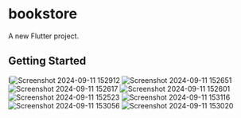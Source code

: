 # bookstore

A new Flutter project.

## Getting Started

l![Screenshot 2024-09-11 152912](https://github.com/user-attachments/assets/b9f28182-126a-46a2-9134-380ed208a80e)
![Screenshot 2024-09-11 152651](https://github.com/user-attachments/assets/cfdfaeeb-86d6-4149-843e-07c635c8399d)
![Screenshot 2024-09-11 152617](https://github.com/user-attachments/assets/04908999-8f5b-45d9-b8d6-0e7b3a2e6a10)
![Screenshot 2024-09-11 152601](https://github.com/user-attachments/assets/c715b192-238d-4e33-a620-6f602248eee3)
![Screenshot 2024-09-11 152523](https://github.com/user-attachments/assets/8cb07491-a3c9-4d2f-87f8-44ec6e6cdfe3)
![Screenshot 2024-09-11 153116](https://github.com/user-attachments/assets/5df54ec2-7d70-4216-8cde-5840d953d5db)
![Screenshot 2024-09-11 153056](https://github.com/user-attachments/assets/7cafd648-d6b2-488d-b15c-0b24baa9d81d)
![Screenshot 2024-09-11 153020](https://github.com/user-attachments/assets/c11f5eed-486e-4ca9-ad80-d55629d8e34f)
